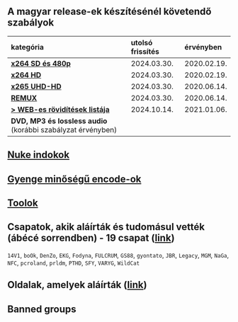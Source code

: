 ## A magyar release-ek készítésénél követendő szabályok
| kategória                                                      | utolsó frissítés | érvényben   |
| :-                                                             | :-               | :-          |
| [**x264 SD és 480p**](/series-and-movies-x264-sd-and-480p.md)  | 2024.03.30.      | 2020.02.19. |
| [**x264 HD**](/series-and-movies-x264-hd.md)                   | 2024.03.30.      | 2020.02.19. |
| [**x265 UHD-HD**](/series-and-movies-x265-hd-uhd.md)           | 2024.03.30.      | 2020.06.14. |
| [**REMUX**](/series-and-movies-remux.md)                       | 2024.03.30.      | 2020.06.14. |
| [**> WEB-es rövidítések listája**](/files/web-abbreviation.md) | 2024.10.14.      | 2021.01.06. |
| **DVD, MP3 és lossless audio** (korábbi szabályzat érvényben)  |                  |             |

## [Nuke indokok](/nuke-reasons.md)

## [Gyenge minőségű encode-ok](/files/encodes-to-avoid.md)

## [Toolok](/files/tools.md)

## Csapatok, akik aláírták és tudomásul vették (ábécé sorrendben) - 19 csapat ([link](https://github.com/encoding-hun/rules-and-standards/issues/14))
`14V1`, `boOk`, `DenZo`, `EKG`, `Fodyna`, `FULCRUM`, `GS88`, `gyontato`, `JBR`, `Legacy`, `MGM`, `NaGa`, `NFC`, `pcroland`, `prldm`, `PTHD`, `SFY`, `VARYG`, `WildCat`

## Oldalak, amelyek aláírták ([link](https://github.com/encoding-hun/rules-and-standards/issues/18))

## Banned groups
